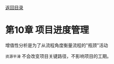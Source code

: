 [返回目录](/blog/ruankao/index.md)

# 第10章 项目进度管理

增值性分析是为了从流程角度衡量流程的"瓶颈"活动

`资源平滑` 不会改变项目关键路径，不影响项目的工期。
